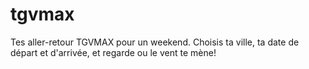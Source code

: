 # tgvmax

Tes aller-retour TGVMAX pour un weekend. Choisis ta ville, ta date de départ et d'arrivée, et regarde ou le vent te mène!
